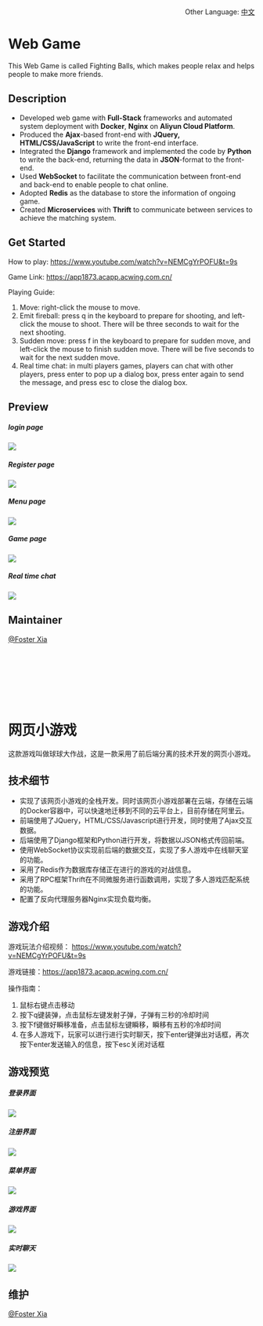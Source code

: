​																<p align="right">Other Language: [中文](#网页小游戏)<p>

# Web Game

This Web Game is called Fighting Balls, which makes people relax and helps people to make more friends.

## Description

+ Developed web game with **Full-Stack** frameworks and automated system deployment with **Docker**, **Nginx** on **Aliyun Cloud Platform**.
+ Produced the **Ajax**-based front-end with **JQuery, HTML/CSS/JavaScript** to write the front-end interface.
+ Integrated the **Django** framework and implemented the code by **Python** to write the back-end, returning the data in **JSON**-format to the front-end.
+ Used **WebSocket** to facilitate the communication between front-end and back-end to enable people to chat online.
+ Adopted **Redis** as the database to store the information of ongoing game.
+ Created **Microservices** with **Thrift** to communicate between services to achieve the matching system.

## Get Started

How to play: https://www.youtube.com/watch?v=NEMCgYrPOFU&t=9s

Game Link: https://app1873.acapp.acwing.com.cn/

Playing Guide:

1. Move: right-click the mouse to move.
2. Emit fireball: press q in the keyboard to prepare for shooting, and left-click the mouse to shoot. There will be three seconds to wait for the next shooting.
3. Sudden move: press f in the keyboard to prepare for sudden move, and left-click the mouse to finish sudden move. There will be five seconds to wait for the next sudden move.
4. Real time chat: in multi players games, players can chat with other players, press enter to pop up a dialog box, press enter again to send the message, and press esc to close the dialog box.

## Preview

##### login page

<img src="https://app1873.acapp.acwing.com.cn/static/image/menu/login_page.PNG" />



##### Register page

<img src="https://app1873.acapp.acwing.com.cn/static/image/menu/register_page.PNG" />



##### Menu page

<img src="https://app1873.acapp.acwing.com.cn/static/image/menu/menu_page.PNG" />



##### Game page

<img src="https://app1873.acapp.acwing.com.cn/static/image/menu/single_player.PNG" />



##### Real time chat

<img src="https://app1873.acapp.acwing.com.cn/static/image/menu/multi_players.PNG" />



## Maintainer

[@Foster Xia](https://github.com/FosterXia)

<br>
<br>
<br>
<br>
<br>
<br>

# 网页小游戏

这款游戏叫做球球大作战，这是一款采用了前后端分离的技术开发的网页小游戏。

## 技术细节

+ 实现了该网页小游戏的全栈开发。同时该网页小游戏部署在云端，存储在云端的Docker容器中，可以快速地迁移到不同的云平台上，目前存储在阿里云。
+ 前端使用了JQuery，HTML/CSS/Javascript进行开发，同时使用了Ajax交互数据。
+ 后端使用了Django框架和Python进行开发，将数据以JSON格式传回前端。
+ 使用WebSocket协议实现前后端的数据交互，实现了多人游戏中在线聊天室的功能。
+ 采用了Redis作为数据库存储正在进行的游戏的对战信息。
+ 采用了RPC框架Thrift在不同微服务进行函数调用，实现了多人游戏匹配系统的功能。
+ 配置了反向代理服务器Nginx实现负载均衡。

## 游戏介绍

游戏玩法介绍视频： https://www.youtube.com/watch?v=NEMCgYrPOFU&t=9s

游戏链接：https://app1873.acapp.acwing.com.cn/

操作指南：

1. 鼠标右键点击移动
2. 按下q键装弹，点击鼠标左键发射子弹，子弹有三秒的冷却时间
3. 按下f键做好瞬移准备，点击鼠标左键瞬移，瞬移有五秒的冷却时间
4. 在多人游戏下，玩家可以进行进行实时聊天，按下enter键弹出对话框，再次按下enter发送输入的信息，按下esc关闭对话框

## 游戏预览

##### 登录界面

<img src="https://app1873.acapp.acwing.com.cn/static/image/menu/login_page.PNG" />



##### 注册界面

<img src="https://app1873.acapp.acwing.com.cn/static/image/menu/register_page.PNG" />



##### 菜单界面

<img src="https://app1873.acapp.acwing.com.cn/static/image/menu/menu_page.PNG" />



##### 游戏界面

<img src="https://app1873.acapp.acwing.com.cn/static/image/menu/single_player.PNG" />



##### 实时聊天

<img src="https://app1873.acapp.acwing.com.cn/static/image/menu/multi_players.PNG" />



## 维护

[@Foster Xia](https://github.com/FosterXia)
